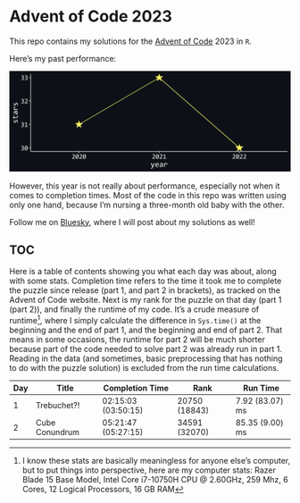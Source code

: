 # Advent of Code 2023

This repo contains my solutions for the [Advent of
Code](https://adventofcode.com/) 2023 in `R`.

Here’s my past performance:

![](README_files/figure-commonmark/unnamed-chunk-2-1.png)

However, this year is not really about performance, especially not when
it comes to completion times. Most of the code in this repo was written
using only one hand, because I’m nursing a three-month old baby with the
other.

Follow me on [Bluesky](https://bsky.app/profile/juli-nagel.bsky.social),
where I will post about my solutions as well!

## TOC

Here is a table of contents showing you what each day was about, along
with some stats. Completion time refers to the time it took me to
complete the puzzle since release (part 1, and part 2 in brackets), as
tracked on the Advent of Code website. Next is my rank for the puzzle on
that day (part 1 (part 2)), and finally the runtime of my code. It’s a
crude measure of runtime[^1], where I simply calculate the difference in
`Sys.time()` at the beginning and the end of part 1, and the beginning
and end of part 2. That means in some occasions, the runtime for part 2
will be much shorter because part of the code needed to solve part 2 was
already run in part 1. Reading in the data (and sometimes, basic
preprocessing that has nothing to do with the puzzle solution) is
excluded from the run time calculations.

| Day | Title          | Completion Time     | Rank          | Run Time        |
|-----|----------------|---------------------|---------------|-----------------|
| 1   | Trebuchet?!    | 02:15:03 (03:50:15) | 20750 (18843) | 7.92 (83.07) ms |
| 2   | Cube Conundrum | 05:21:47 (05:27:15) | 34591 (32070) | 85.35 (9.00) ms |

[^1]: I know these stats are basically meaningless for anyone else’s
    computer, but to put things into perspective, here are my computer
    stats: Razer Blade 15 Base Model, Intel Core i7-10750H CPU @
    2.60GHz, 259 Mhz, 6 Cores, 12 Logical Processors, 16 GB RAM
